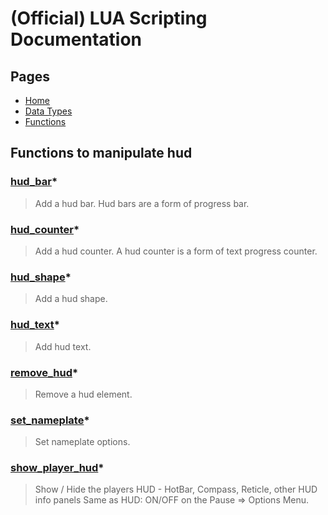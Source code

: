 
# (Official) LUA Scripting Documentation

## Pages

- [Home](../../index)
- [Data Types](../data-types)
- [Functions](../functions)

## Functions to manipulate hud

### [hud_bar](hud/hud_bar)*

> Add a hud bar. Hud bars are a form of progress bar.

### [hud_counter](hud/hud_counter)*

> Add a hud counter. A hud counter is a form of text progress counter.

### [hud_shape](hud/hud_shape)*

> Add a hud shape.

### [hud_text](hud/hud_text)*

> Add hud text.

### [remove_hud](hud/remove_hud)*

> Remove a hud element.

### [set_nameplate](hud/set_nameplate)*

> Set nameplate options.

### [show_player_hud](hud/show_player_hud)*

> Show / Hide the players HUD - HotBar, Compass, Reticle, other HUD info panels
            Same as HUD: ON/OFF on the Pause => Options Menu.
